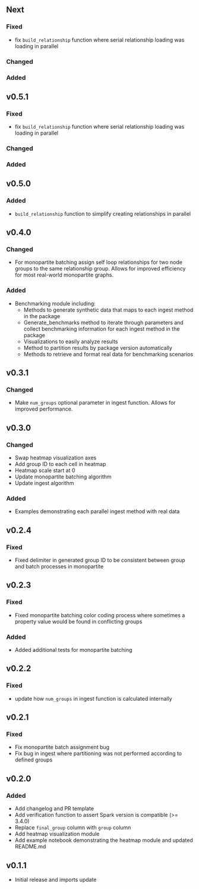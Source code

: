 ## Next

### Fixed
* fix `build_relationship` function where serial relationship loading was loading in parallel

### Changed

### Added

## v0.5.1

### Fixed
* fix `build_relationship` function where serial relationship loading was loading in parallel

### Changed

### Added

## v0.5.0

### Added

* `build_relationship` function to simplify creating relationships in parallel

## v0.4.0

### Changed

* For monopartite batching assign self loop relationships for two node groups to the same relationship group. Allows for improved efficiency for most real-world monopartite graphs.

### Added

* Benchmarking module including:
  * Methods to generate synthetic data that maps to each ingest method in the package
  * Generate_benchmarks method to iterate through parameters and collect benchmarking information for each ingest method in the package
  * Visualizations to easily analyze results
  * Method to partition results by package version automatically
  * Methods to retrieve and format real data for benchmarking scenarios

## v0.3.1

### Changed

* Make `num_groups` optional parameter in ingest function. Allows for improved performance. 

## v0.3.0

### Changed

* Swap heatmap visualization axes
* Add group ID to each cell in heatmap
* Heatmap scale start at 0
* Update monopartite batching algorithm
* Update ingest algorithm

### Added

* Examples demonstrating each parallel ingest method with real data

## v0.2.4

### Fixed

* Fixed delimiter in generated group ID to be consistent between group and batch processes in monopartite

## v0.2.3

### Fixed

* Fixed monopartite batching color coding process where sometimes a property value would be found in conflicting groups

### Added

* Added additional tests for monopartite batching 

## v0.2.2

### Fixed

* update how `num_groups` in ingest function is calculated internally 

## v0.2.1

### Fixed

* Fix monopartite batch assignment bug
* Fix bug in ingest where partitioning was not performed according to defined groups

## v0.2.0

### Added

* Add changelog and PR template
* Add verification function to assert Spark version is compatible (>= 3.4.0)
* Replace `final_group` column with `group` column
* Add heatmap visualization module
* Add example notebook demonstrating the heatmap module and updated README.md

## v0.1.1

* Initial release and imports update 
